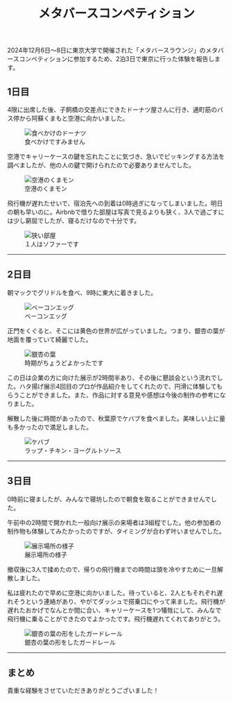 ﻿---
title: "メタバースコンペティション"

header:
  image: /assets/images/tokyo-u/akamon.jpg
  caption: "東大の赤門"

share: false

categories:
  - Blog
tags:
  - Tokyo

toc: true
toc_sticky: true
---

2024年12月6日〜8日に東京大学で開催された「メタバースラウンジ」のメタバースコンペティションに参加するため、2泊3日で東京に行った体験を報告します。


## 1日目

4限に出席した後、子飼橋の交差点にできたドーナツ屋さんに行き、通町筋のバス停から阿蘇くまもと空港に向かいました。

<figure style="width: 400px" class="align-center">
  <img src="{{ site.url }}{{ site.baseurl }}/assets/images/tokyo-u/donuts.jpg" alt="食べかけのドーナツ">
  <figcaption>食べかけですみません</figcaption>
</figure>

空港でキャリーケースの鍵を忘れたことに気づき、急いでピッキングする方法を調べましたが、他の人の鍵で開けられたので必要ありませんでした。

<figure style="width: 400px" class="align-center">
  <img src="{{ site.url }}{{ site.baseurl }}/assets/images/tokyo-u/kumamon.png" alt="空港のくまモン">
  <figcaption>空港のくまモン</figcaption>
</figure>

飛行機が遅れたせいで、宿泊先への到着は0時過ぎになってしまいました。明日の朝も早いのに。Airbnbで借りた部屋は写真で見るよりも狭く、3人で過ごすには少し窮屈でしたが、寝るだけなので十分です。

<figure style="width: 400px" class="align-center">
  <img src="{{ site.url }}{{ site.baseurl }}/assets/images/tokyo-u/room.jpeg" alt="狭い部屋">
  <figcaption>１人はソファーです</figcaption>
</figure>

---

## 2日目

朝マックでグリドルを食べ、9時に東大に着きました。

<figure style="width: 400px" class="align-center">
  <img src="{{ site.url }}{{ site.baseurl }}/assets/images/tokyo-u/guridoru.jpg" alt="ベーコンエッグ">
  <figcaption>ベーコンエッグ</figcaption>
</figure>

正門をくぐると、そこには黄色の世界が広がっていました。つまり、銀杏の葉が地面を覆っていて綺麗でした。

<figure style="width: 400px" class="align-center">
  <img src="{{ site.url }}{{ site.baseurl }}/assets/images/tokyo-u/yellow.jpeg" alt="銀杏の葉">
  <figcaption>時期がちょうどよかったです</figcaption>
</figure>

この日は企業の方に向けた展示が2時間半あり、その後に懇談会という流れでした。ハタ揚げ展示4回目のプロが作品紹介をしてくれたので、円滑に体験してもらうことができました。また、作品に対する意見や感想は今後の制作の参考になりました。

解散した後に時間があったので、秋葉原でケバブを食べました。美味しい上に量も多かったので満足しました。

<figure style="width: 400px" class="align-center">
  <img src="{{ site.url }}{{ site.baseurl }}/assets/images/tokyo-u/kebabu.jpg" alt="ケバブ">
  <figcaption>ラップ・チキン・ヨーグルトソース</figcaption>
</figure>

---

## 3日目

0時前に寝ましたが、みんなで寝坊したので朝食を取ることができませんでした。

午前中の2時間で開かれた一般向け展示の来場者は3組程でした。他の参加者の制作物も体験してみたかったのですが、タイミングが合わず叶いませんでした。

<figure style="width: 400px" class="align-center">
  <img src="{{ site.url }}{{ site.baseurl }}/assets/images/tokyo-u/ready.jpg" alt="展示場所の様子">
  <figcaption>展示場所の様子</figcaption>
</figure>

撤収後に3人で揉めたので、帰りの飛行機までの時間は頭を冷やすために一旦解散しました。

私は疲れたので早めに空港に向かいました。待っていると、2人ともそれぞれ遅れそうという連絡があり、やがてダッシュで搭乗口にやって来ました。飛行機が遅れたおかげでなんとか間に合い、キャリーケースを1つ犠牲にして、みんなで飛行機に乗ることができたのでよかったです。飛行機遅れてくれてありがとう。

<figure style="width: 400px" class="align-center">
  <img src="{{ site.url }}{{ site.baseurl }}/assets/images/tokyo-u/guard.jpg" alt="銀杏の葉の形をしたガードレール">
  <figcaption>銀杏の葉の形をしたガードレール</figcaption>
</figure>

---

## まとめ

貴重な経験をさせていただきありがとうございました！
